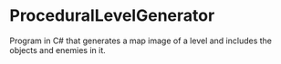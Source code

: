 # ProceduralLevelGenerator
Program in C# that generates a map image of a level and includes the objects and enemies in it.
